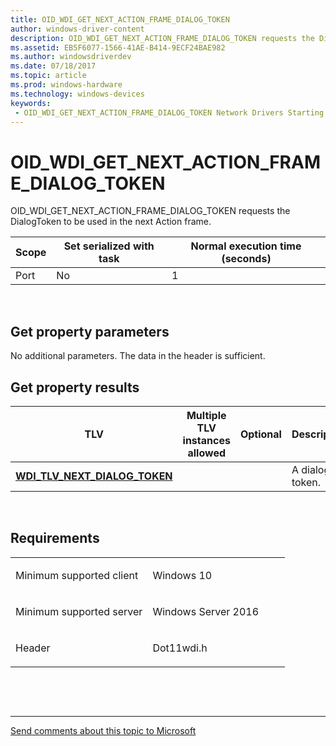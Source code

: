 ```yaml
---
title: OID_WDI_GET_NEXT_ACTION_FRAME_DIALOG_TOKEN
author: windows-driver-content
description: OID_WDI_GET_NEXT_ACTION_FRAME_DIALOG_TOKEN requests the DialogToken to be used in the next Action frame.
ms.assetid: EB5F6077-1566-41AE-B414-9ECF24BAE982
ms.author: windowsdriverdev 
ms.date: 07/18/2017 
ms.topic: article 
ms.prod: windows-hardware 
ms.technology: windows-devices 
keywords:
 - OID_WDI_GET_NEXT_ACTION_FRAME_DIALOG_TOKEN Network Drivers Starting with Windows Vista
---
```


# OID\_WDI\_GET\_NEXT\_ACTION\_FRAME\_DIALOG\_TOKEN


OID\_WDI\_GET\_NEXT\_ACTION\_FRAME\_DIALOG\_TOKEN requests the DialogToken to be used in the next Action frame.

| Scope | Set serialized with task | Normal execution time (seconds) |
|-------|--------------------------|---------------------------------|
| Port  | No                       | 1                               |

 

## Get property parameters


No additional parameters. The data in the header is sufficient.
## Get property results


| TLV                                                                     | Multiple TLV instances allowed | Optional | Description     |
|-------------------------------------------------------------------------|--------------------------------|----------|-----------------|
| [**WDI\_TLV\_NEXT\_DIALOG\_TOKEN**](https://msdn.microsoft.com/library/windows/hardware/dn897854) |                                |          | A dialog token. |

 

Requirements
------------

<table>
<colgroup>
<col width="50%" />
<col width="50%" />
</colgroup>
<tbody>
<tr class="odd">
<td><p>Minimum supported client</p></td>
<td><p>Windows 10</p></td>
</tr>
<tr class="even">
<td><p>Minimum supported server</p></td>
<td><p>Windows Server 2016</p></td>
</tr>
<tr class="odd">
<td><p>Header</p></td>
<td>Dot11wdi.h</td>
</tr>
</tbody>
</table>

 

 


--------------------
[Send comments about this topic to Microsoft](mailto:wsddocfb@microsoft.com?subject=Documentation%20feedback%20%5Bnetvista\netvista%5D:%20OID_WDI_GET_NEXT_ACTION_FRAME_DIALOG_TOKEN%20%20RELEASE:%20%286/30/2017%29&body=%0A%0APRIVACY%20STATEMENT%0A%0AWe%20use%20your%20feedback%20to%20improve%20the%20documentation.%20We%20don't%20use%20your%20email%20address%20for%20any%20other%20purpose,%20and%20we'll%20remove%20your%20email%20address%20from%20our%20system%20after%20the%20issue%20that%20you're%20reporting%20is%20fixed.%20While%20we're%20working%20to%20fix%20this%20issue,%20we%20might%20send%20you%20an%20email%20message%20to%20ask%20for%20more%20info.%20Later,%20we%20might%20also%20send%20you%20an%20email%20message%20to%20let%20you%20know%20that%20we've%20addressed%20your%20feedback.%0A%0AFor%20more%20info%20about%20Microsoft's%20privacy%20policy,%20see%20http://privacy.microsoft.com/default.aspx. "Send comments about this topic to Microsoft")


